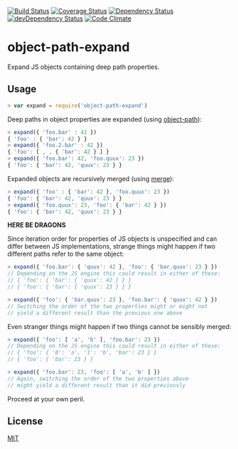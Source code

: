 [![Build Status](https://travis-ci.org/svenschoenung/object-path-expand.svg?branch=master)](https://travis-ci.org/svenschoenung/object-path-expand)
[![Coverage Status](https://coveralls.io/repos/github/svenschoenung/object-path-expand/badge.svg?branch=master)](https://coveralls.io/github/svenschoenung/object-path-expand?branch=master)
[![Dependency Status](https://david-dm.org/svenschoenung/object-path-expand.svg)](https://david-dm.org/svenschoenung/object-path-expand)
[![devDependency Status](https://david-dm.org/svenschoenung/object-path-expand/dev-status.svg)](https://david-dm.org/svenschoenung/object-path-expand#info=devDependencies)
[![Code Climate](https://codeclimate.com/github/svenschoenung/object-path-expand/badges/gpa.svg)](https://codeclimate.com/github/svenschoenung/object-path-expand)


# object-path-expand

Expand JS objects containing deep path properties.

## Usage

```js
> var expand = require('object-path-expand')
```

Deep paths in object properties are expanded 
(using [object-path](https://github.com/mariocasciaro/object-path)):

```js
> expand({ 'foo.bar' : 42 })
{ 'foo' : { 'bar': 42 } }
> expand({ 'foo.2.bar' : 42 })
{ 'foo': [ , , { 'bar': 42 } ] }
> expand({ 'foo.bar': 42, 'foo.quux': 23 })
{ 'foo': { 'bar': 42, 'quux': 23 } }
```

Expanded objects are recursively merged 
(using [merge](https://github.com/yeikos/js.merge)):

```js
> expand({ 'foo' : { 'bar': 42 }, 'foo.quux': 23 })
{ 'foo': { 'bar': 42, 'quux': 23 } }
> expand({ 'foo.quux': 23, 'foo': { 'bar': 42 } })
{ 'foo': { 'bar': 42, 'quux': 23 } }
```

**HERE BE DRAGONS**

Since iteration order for properties of JS objects is unspecified and
can differ between JS implementations, strange things might happen if two
different paths refer to the same object:

```js
> expand({ 'foo.bar': { 'quux': 42 }, 'foo': { 'bar.quux': 23 } })
// Depending on the JS engine this could result in either of these:
// { 'foo': { 'bar': { 'quux': 42 } } }
// { 'foo': { 'bar': { 'quux': 23 } } }

> expand({ 'foo': { 'bar.quux': 23 }, 'foo.bar': { 'quux': 42 } })
// Switching the order of the two properties might or might not
// yield a different result than the previous one above
```

Even stranger things might happen if two things cannot be sensibly merged:

```js
> expand({ 'foo': [ 'a', 'b' ], 'foo.bar': 23 })
// Depending on the JS engine this could result in either of these:
// { 'foo': { '0': 'a', '1': 'b', 'bar': 23 } }
// { 'foo': { 'bar': 23 } }

> expand({ 'foo.bar': 23, 'foo': [ 'a', 'b' ] })
// Again, switching the order of the two properties above
// might yield a different result than it did previously
```

Proceed at your own peril.

## License

[MIT](LICENSE)
